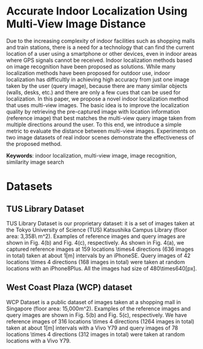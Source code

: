 # Accurate Indoor Localization Using Multi-View Image Distance

Due to the increasing complexity of indoor facilities such as shopping malls and train stations, 
there is a need for a technology that can find the current location of a user using a smartphone or other devices, 
even in indoor areas where GPS signals cannot be received. 
Indoor localization methods based on image recognition have been proposed as solutions. 
While many localization methods have been proposed for outdoor use, 
indoor localization has difficultly in achieving high accuracy from just one image taken by the user (query image), 
because there are many similar objects (walls, desks, etc.) and there are only a few cues that can be used for localization. 
In this paper, we propose a novel indoor localization method that uses multi-view images. 
The basic idea is to improve the localization quality by retrieving the pre-captured image with location information (reference image) that best matches the multi-view query image taken from multiple directions around the user. 
To this end, we introduce a simple metric to evaluate the distance between multi-view images. 
Experiments on two image datasets of real indoor scenes demonstrate the effectiveness of the proposed method.

**Keywords**:  indoor localization, multi-view image, image recognition, similarity image search

# Datasets
## TUS Library Dataset
TUS Library Dataset is our proprietary dataset: it is a set of images taken at the Tokyo University of Science (TUS) Katsushika Campus Library (floor area: 3,358\ m^2). Examples of reference images and query images are shown in Fig. 4(b) and Fig. 4(c), respectively. As shown in Fig. 4(a), we captured reference images at 159 locations \times4 directions (636 images in total) taken at about 1[m] intervals by an iPhoneSE. Query images of 42 locations \times 4 directions (168 images in total) were taken at random locations with an iPhone8Plus. All the images had size of 480\times640[px].

## West Coast Plaza (WCP) dataset
WCP Dataset is a public dataset of images taken at a shopping mall in Singapore (floor area: 15,000m^2). Examples of the reference images and query images are shown in Fig. 5(b) and Fig. 5(c), respectively. We have reference images of 316 locations \times 4 directions (1264 images in total) taken at about 1[m] intervals with a Vivo Y79 and query images of 78 locations \times 4 directions (312 images in total) were taken at random locations with a Vivo Y79.

